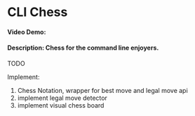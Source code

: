 # CLI Chess
#### Video Demo:  <URL HERE>
#### Description: Chess for the command line enjoyers.
TODO

Implement:
1. Chess Notation, wrapper for best move and legal move api
2. implement legal move detector
3. implement visual chess board
